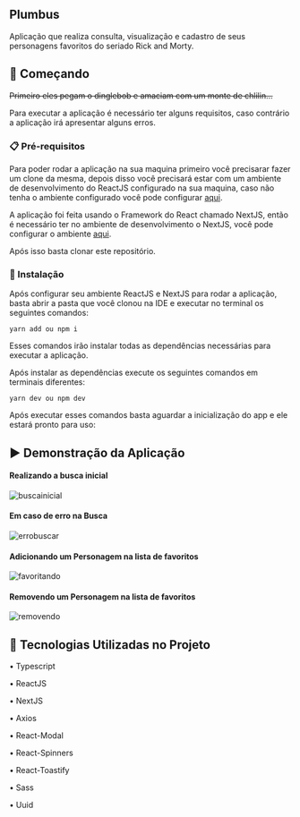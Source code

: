 
<h2>Plumbus</h2>

Aplicação que realiza consulta, visualização e cadastro de seus personagens favoritos do seriado Rick and Morty.

## 🚀 Começando
<strike>Primeiro eles pegam o dinglebob e amaciam com um monte de chlilin...</strike><p>
Para executar a aplicação  é necessário ter alguns requisitos, caso contrário a aplicação irá apresentar alguns erros.

### 📋 Pré-requisitos

Para poder rodar a aplicação na sua maquina primeiro você precisarar fazer um clone da mesma, depois disso você precisará estar com um ambiente de desenvolvimento do ReactJS  configurado na sua maquina, caso não tenha o ambiente configurado você pode configurar <a href="https://pt-br.reactjs.org/">aqui</a>.<p> 
A aplicação foi feita usando o Framework do React chamado NextJS, então é necessário ter no ambiente de desenvolvimento o NextJS, você pode configurar o ambiente <a href="https://nextjs.org/learn/basics/create-nextjs-app/setup">aqui</a>. <p>
Após isso basta clonar este repositório.

### 🔧 Instalação

Após configurar seu ambiente ReactJS e NextJS para rodar a  aplicação, basta abrir a pasta que você clonou na IDE e executar no terminal os seguintes comandos:
```
yarn add ou npm i
```
Esses comandos irão instalar todas as dependências necessárias para executar a aplicação.

Após instalar as dependências execute os seguintes comandos em terminais diferentes:

```
yarn dev ou npm dev
```
Após executar esses  comandos basta aguardar a inicialização do app e ele estará pronto para uso:






## ▶️ Demonstração da Aplicação

#### Realizando a busca inicial
![buscainicial](https://user-images.githubusercontent.com/22009598/124270384-8314ba00-db12-11eb-92c4-58af489b725e.gif)

#### Em caso de erro na Busca
![errobuscar](https://user-images.githubusercontent.com/22009598/124270557-be16ed80-db12-11eb-93ee-3d0cd25aeda5.gif)

#### Adicionando um Personagem na lista de favoritos
![favoritando](https://user-images.githubusercontent.com/22009598/124270653-e0a90680-db12-11eb-8551-626b0eefc8bc.gif)

#### Removendo um Personagem na lista de favoritos
![removendo](https://user-images.githubusercontent.com/22009598/124270866-21088480-db13-11eb-91f3-3d06f82327b0.gif)




## 🔧 Tecnologias Utilizadas no Projeto
  • Typescript<p>
  • ReactJS<p>
  • NextJS<p>
  • Axios<p>
  • React-Modal<p>
  • React-Spinners<p>
  • React-Toastify<p>
  • Sass<p>
  • Uuid<p>
  
  
